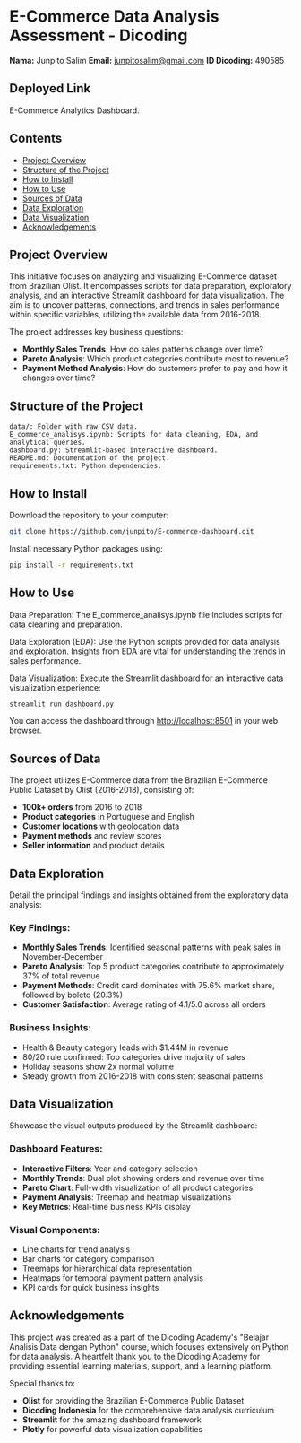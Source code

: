 # E-Commerce Data Analysis Assessment - Dicoding

**Nama:** Junpito Salim
**Email:** [junpitosalim@gmail.com](mailto:junpitosalim@gmail.com)
**ID Dicoding:** 490585

## Deployed Link
E-Commerce Analytics Dashboard.

## Contents
- [Project Overview](#project-overview)
- [Structure of the Project](#structure-of-the-project)
- [How to Install](#how-to-install)
- [How to Use](#how-to-use)
- [Sources of Data](#sources-of-data)
- [Data Exploration](#data-exploration)
- [Data Visualization](#data-visualization)
- [Acknowledgements](#acknowledgements)

## Project Overview

This initiative focuses on analyzing and visualizing E-Commerce dataset from Brazilian Olist. It encompasses scripts for data preparation, exploratory analysis, and an interactive Streamlit dashboard for data visualization. The aim is to uncover patterns, connections, and trends in sales performance within specific variables, utilizing the available data from 2016-2018.

The project addresses key business questions:
- **Monthly Sales Trends**: How do sales patterns change over time?
- **Pareto Analysis**: Which product categories contribute most to revenue?
- **Payment Method Analysis**: How do customers prefer to pay and how it changes over time?

## Structure of the Project

```
data/: Folder with raw CSV data.
E_commerce_analisys.ipynb: Scripts for data cleaning, EDA, and analytical queries.
dashboard.py: Streamlit-based interactive dashboard.
README.md: Documentation of the project.
requirements.txt: Python dependencies.
```

## How to Install

Download the repository to your computer:
```bash
git clone https://github.com/junpito/E-commerce-dashboard.git
```

Install necessary Python packages using:
```bash
pip install -r requirements.txt
```

## How to Use

Data Preparation: The E_commerce_analisys.ipynb file includes scripts for data cleaning and preparation.

Data Exploration (EDA): Use the Python scripts provided for data analysis and exploration. Insights from EDA are vital for understanding the trends in sales performance.

Data Visualization: Execute the Streamlit dashboard for an interactive data visualization experience:
```bash
streamlit run dashboard.py
```
You can access the dashboard through [http://localhost:8501](http://localhost:8501) in your web browser.

## Sources of Data

The project utilizes E-Commerce data from the Brazilian E-Commerce Public Dataset by Olist (2016-2018), consisting of:
- **100k+ orders** from 2016 to 2018
- **Product categories** in Portuguese and English
- **Customer locations** with geolocation data
- **Payment methods** and review scores
- **Seller information** and product details

## Data Exploration

Detail the principal findings and insights obtained from the exploratory data analysis:

### Key Findings:
- **Monthly Sales Trends**: Identified seasonal patterns with peak sales in November-December
- **Pareto Analysis**: Top 5 product categories contribute to approximately 37% of total revenue
- **Payment Methods**: Credit card dominates with 75.6% market share, followed by boleto (20.3%)
- **Customer Satisfaction**: Average rating of 4.1/5.0 across all orders

### Business Insights:
- Health & Beauty category leads with $1.44M in revenue
- 80/20 rule confirmed: Top categories drive majority of sales
- Holiday seasons show 2x normal volume
- Steady growth from 2016-2018 with consistent seasonal patterns

## Data Visualization

Showcase the visual outputs produced by the Streamlit dashboard:

### Dashboard Features:
- **Interactive Filters**: Year and category selection
- **Monthly Trends**: Dual plot showing orders and revenue over time
- **Pareto Chart**: Full-width visualization of all product categories
- **Payment Analysis**: Treemap and heatmap visualizations
- **Key Metrics**: Real-time business KPIs display

### Visual Components:
- Line charts for trend analysis
- Bar charts for category comparison
- Treemaps for hierarchical data representation
- Heatmaps for temporal payment pattern analysis
- KPI cards for quick business insights

## Acknowledgements

This project was created as a part of the Dicoding Academy's "Belajar Analisis Data dengan Python" course, which focuses extensively on Python for data analysis. A heartfelt thank you to the Dicoding Academy for providing essential learning materials, support, and a learning platform.

Special thanks to:
- **Olist** for providing the Brazilian E-Commerce Public Dataset
- **Dicoding Indonesia** for the comprehensive data analysis curriculum
- **Streamlit** for the amazing dashboard framework
- **Plotly** for powerful data visualization capabilities
